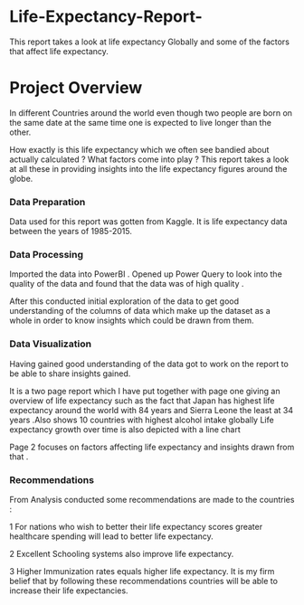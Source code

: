 # Life-Expectancy-Report-
This report takes a look at life expectancy Globally and some of the factors that affect life expectancy.
#  Project Overview

In different Countries around the world even though two people are born on the same date at the same time one is  expected to live longer than the other.

How exactly is this life expectancy which we often see bandied about actually calculated ? What factors come into play ? This report takes a look at all these in providing insights into the life expectancy figures around the globe. 

### Data Preparation 

Data used for this report was gotten from Kaggle. It is life expectancy data between the years of 1985-2015.

### Data Processing 

Imported the data into PowerBI . Opened up Power Query to look into the quality of the data and found that the data was of high quality .

After this conducted initial exploration of the data to get good understanding of the columns of data which make up the dataset as a whole in order to know insights which could be drawn from them.

### Data Visualization

Having gained good understanding of the  data got to work on the report to be able to share insights gained. 

It is a two page report which I have put together  with page one giving an overview of life expectancy such as the fact that Japan has highest life expectancy around the world with 84 years and Sierra Leone the least at 34 years .Also shows 10 countries with highest alcohol intake globally 
Life expectancy growth over time is also depicted with a line chart 

Page 2 focuses on factors affecting life expectancy and insights drawn from that .

### Recommendations
From Analysis conducted some recommendations are made to the countries :

1 For nations who wish to better their life expectancy scores greater healthcare spending will lead to better life expectancy.

2 Excellent Schooling systems also improve life expectancy.

3 Higher Immunization rates equals higher life expectancy.
It is my firm belief that by following these recommendations countries will be able to increase their life expectancies.
